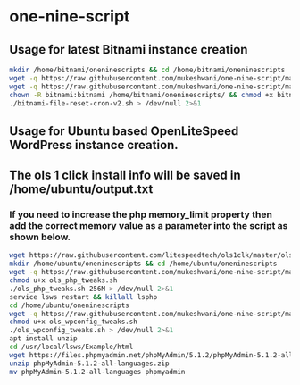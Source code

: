 # one-nine-script
## Usage for latest Bitnami instance creation
```bash
mkdir /home/bitnami/oneninescripts && cd /home/bitnami/oneninescripts
wget -q https://raw.githubusercontent.com/mukeshwani/one-nine-script/main/bitnami-file-reset-cron-v2.sh
wget -q https://raw.githubusercontent.com/mukeshwani/one-nine-script/main/bitnami-file-reset-commands-v2.sh
chown -R bitnami:bitnami /home/bitnami/oneninescripts/ && chmod +x bitnami-file-reset-cron-v2.sh && chmod +x bitnami-file-reset-commands-v2.sh
./bitnami-file-reset-cron-v2.sh > /dev/null 2>&1
```

## Usage for Ubuntu based OpenLiteSpeed WordPress instance creation.
## The ols 1 click install info will be saved in /home/ubuntu/output.txt
### If you need to increase the php memory_limit property then add the correct memory value as a parameter into the script as shown below.
```bash
wget https://raw.githubusercontent.com/litespeedtech/ols1clk/master/ols1clk.sh && bash ols1clk.sh --wordpress --quiet > /home/ubuntu/output.txt
mkdir /home/ubuntu/oneninescripts && cd /home/ubuntu/oneninescripts
wget -q https://raw.githubusercontent.com/mukeshwani/one-nine-script/main/ols_php_tweaks.sh
chmod u+x ols_php_tweaks.sh
./ols_php_tweaks.sh 256M > /dev/null 2>&1
service lsws restart && killall lsphp
cd /home/ubuntu/oneninescripts
wget -q https://raw.githubusercontent.com/mukeshwani/one-nine-script/main/ols_wpconfig_tweaks.sh
chmod u+x ols_wpconfig_tweaks.sh
./ols_wpconfig_tweaks.sh > /dev/null 2>&1
apt install unzip
cd /usr/local/lsws/Example/html
wget https://files.phpmyadmin.net/phpMyAdmin/5.1.2/phpMyAdmin-5.1.2-all-languages.zip
unzip phpMyAdmin-5.1.2-all-languages.zip
mv phpMyAdmin-5.1.2-all-languages phpmyadmin
```
##
